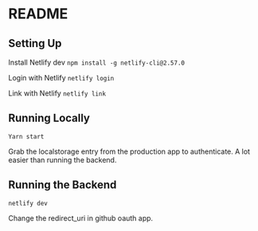 # README

## Setting Up

Install Netlify dev
`npm install -g netlify-cli@2.57.0`

Login with Netlify
`netlify login`

Link with Netlify
`netlify link`

## Running Locally

`Yarn start`

Grab the localstorage entry from the production app to authenticate. A lot easier than running the backend.

## Running the Backend

`netlify dev`

Change the redirect_uri in github oauth app.
